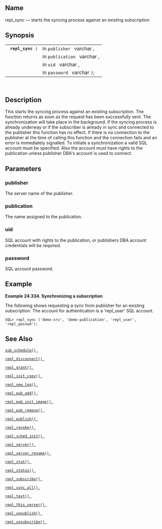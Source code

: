 <div>

<div>

</div>

<div>

## Name

repl_sync — starts the syncing process against an existing subscription

</div>

<div>

## Synopsis

<div>

|                        |                             |
|------------------------|-----------------------------|
| ` `**`repl_sync`**` (` | in `publisher ` varchar ,   |
|                        | in `publication ` varchar , |
|                        | in `uid ` varchar ,         |
|                        | in `password ` varchar `)`; |

<div>

 

</div>

</div>

</div>

<div>

## Description

This starts the syncing process against an existing subscription. The
function returns as soon as the request has been successfully sent. The
synchronization will take place in the background. If the syncing
process is already underway or if the subscriber is already in sync and
connected to the publisher this function has no effect. If there is no
connection to the publisher at the time of calling this function and the
connection fails and an error is immediately signalled. To initiate a
synchronization a valid SQL account must be specified. Also the account
must have rights to the publication unless publisher DBA's account is
used to connect.

</div>

<div>

## Parameters

<div>

### publisher

The server name of the publisher.

</div>

<div>

### publication

The name assigned to the publication.

</div>

<div>

### uid

SQL account with rights to the publication, or publishers DBA account
credentials will be required.

</div>

<div>

### password

SQL account password.

</div>

</div>

<div>

## Example

<div>

**Example 24.334. Synchronizing a subscription**

<div>

The following shows requesting a sync from publisher for an existing
subscription. The account for authentication is a 'repl_user' SQL
account.

``` screen
SQL> repl_sync ('demo-srv', 'demo-publication', 'repl_user', 'repl_passwd');
```

</div>

</div>

  

</div>

<div>

## See Also

<a href="fn_sub_schedule.html" class="link" title="sub_schedule"><code
class="function">sub_schedule() </code></a>

<a href="fn_repl_disconnect.html" class="link"
title="repl_disconnect"><code
class="function">repl_disconnect() </code></a>

<a href="fn_repl_grant.html" class="link" title="REPL_GRANT"><code
class="function">repl_grant() </code></a>

<a href="fn_repl_init_copy.html" class="link"
title="REPL_INIT_COPY"><code
class="function">repl_init_copy() </code></a>

<a href="fn_repl_new_log.html" class="link" title="repl_new_log"><code
class="function">repl_new_log() </code></a>

<a href="fn_repl_pub_add.html" class="link" title="REPL_PUB_ADD"><code
class="function">repl_pub_add() </code></a>

<a href="fn_repl_pub_init_image.html" class="link"
title="REPL_PUB_INIT_IMAGE"><code
class="function">repl_pub_init_image() </code></a>

<a href="fn_repl_pub_remove.html" class="link"
title="REPL_PUB_REMOVE"><code
class="function">repl_pub_remove() </code></a>

<a href="fn_repl_publish.html" class="link" title="REPL_PUBLISH"><code
class="function">repl_publish() </code></a>

<a href="fn_repl_revoke.html" class="link" title="REPL_REVOKE"><code
class="function">repl_revoke() </code></a>

<a href="fn_repl_sched_init.html" class="link"
title="REPL_SCHED_INIT"><code
class="function">repl_sched_init() </code></a>

<a href="fn_repl_server.html" class="link" title="REPL_SERVER"><code
class="function">repl_server() </code></a>

<a href="fn_repl_server_rename.html" class="link"
title="repl_server_rename"><code
class="function">repl_server_rename() </code></a>

<a href="fn_repl_stat.html" class="link" title="REPL_STAT"><code
class="function">repl_stat() </code></a>

<a href="fn_repl_status.html" class="link" title="repl_status"><code
class="function">repl_status() </code></a>

<a href="fn_repl_subscribe.html" class="link"
title="REPL_SUBSCRIBE"><code
class="function">repl_subscribe() </code></a>

<a href="fn_repl_sync_all.html" class="link" title="repl_sync_all"><code
class="function">repl_sync_all() </code></a>

<a href="fn_repl_text.html" class="link" title="repl_text"><code
class="function">repl_text() </code></a>

<a href="fn_repl_this_server.html" class="link"
title="repl_this_server"><code
class="function">repl_this_server() </code></a>

<a href="fn_repl_unpublish.html" class="link"
title="REPL_UNPUBLISH"><code
class="function">repl_unpublish() </code></a>

<a href="fn_repl_unsubscribe.html" class="link"
title="REPL_UNSUBSCRIBE"><code
class="function">repl_unsubscribe() </code></a>

</div>

</div>
